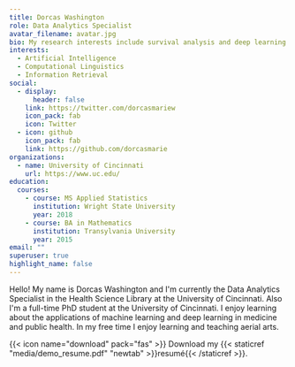 ```yaml
---
title: Dorcas Washington
role: Data Analytics Specialist
avatar_filename: avatar.jpg
bio: My research interests include survival analysis and deep learning.
interests:
  - Artificial Intelligence
  - Computational Linguistics
  - Information Retrieval
social:
  - display:
      header: false
    link: https://twitter.com/dorcasmariew
    icon_pack: fab
    icon: Twitter
  - icon: github
    icon_pack: fab
    link: https://github.com/dorcasmarie
organizations:
  - name: University of Cincinnati
    url: https://www.uc.edu/
education:
  courses:
    - course: MS Applied Statistics
      institution: Wright State University
      year: 2018
    - course: BA in Mathematics
      institution: Transylvania University
      year: 2015
email: ""
superuser: true
highlight_name: false
---
```

Hello! My name is Dorcas Washington and I'm currently the Data Analytics Specialist in the Health Science Library at the University of Cincinnati. Also I'm a full-time PhD student at the University of Cincinnati. I enjoy learning about the applications of machine learning and deep learning in medicine and public health. In my free time I enjoy learning and teaching aerial arts.

{{< icon name="download" pack="fas" >}} Download my {{< staticref "media/demo_resume.pdf" "newtab" >}}resumé{{< /staticref >}}.

